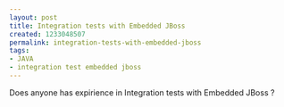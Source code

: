 ```yaml
---
layout: post
title: Integration tests with Embedded JBoss
created: 1233048507
permalink: integration-tests-with-embedded-jboss
tags:
- JAVA
- integration test embedded jboss
---
```

<p>Does anyone has expirience in Integration tests with Embedded JBoss ?</p>
